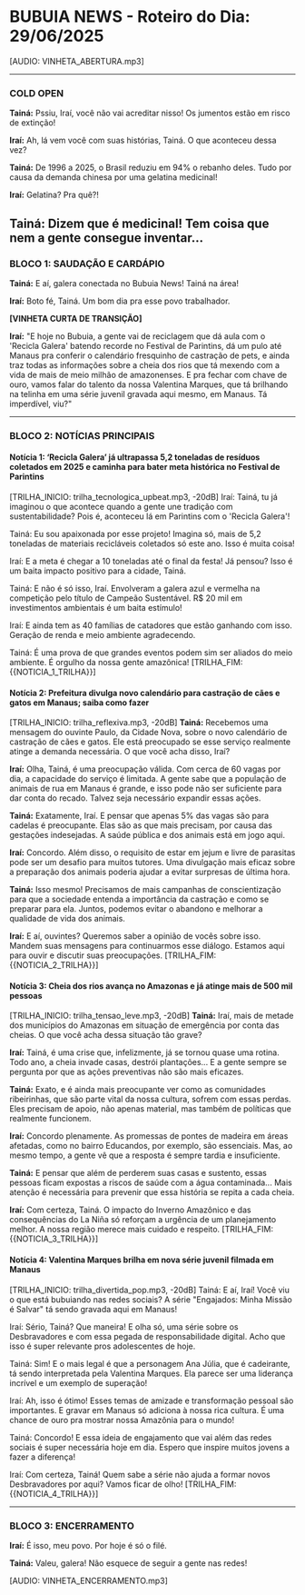 # BUBUIA NEWS - Roteiro do Dia: 29/06/2025

[AUDIO: VINHETA_ABERTURA.mp3]

---
### COLD OPEN
**Tainá:** Pssiu, Iraí, você não vai acreditar nisso! <break time="0.3s"/> Os jumentos estão em risco de extinção!

**Iraí:** Ah, lá vem você com suas histórias, Tainá. <break time="0.3s"/> O que aconteceu dessa vez?

**Tainá:** De 1996 a 2025, o Brasil reduziu em 94% o rebanho deles. <break time="0.3s"/> Tudo por causa da demanda chinesa por uma gelatina medicinal!

**Iraí:** Gelatina? <break time="0.3s"/> Pra quê?!

**Tainá:** Dizem que é medicinal! <break time="0.3s"/> Tem coisa que nem a gente consegue inventar...
---

### BLOCO 1: SAUDAÇÃO E CARDÁPIO

**Tainá:** E aí, galera conectada no Bubuia News! Tainá na área!

**Iraí:** Boto fé, Tainá. Um bom dia pra esse povo trabalhador.

**[VINHETA CURTA DE TRANSIÇÃO]**

**Iraí:** "E hoje no Bubuia, a gente vai de reciclagem que dá aula com o 'Recicla Galera' batendo recorde no Festival de Parintins, dá um pulo até Manaus pra conferir o calendário fresquinho de castração de pets, e ainda traz todas as informações sobre a cheia dos rios que tá mexendo com a vida de mais de meio milhão de amazonenses. E pra fechar com chave de ouro, vamos falar do talento da nossa Valentina Marques, que tá brilhando na telinha em uma série juvenil gravada aqui mesmo, em Manaus. Tá imperdível, viu?"

---
### BLOCO 2: NOTÍCIAS PRINCIPAIS

#### Notícia 1: ‘Recicla Galera’ já ultrapassa 5,2 toneladas de resíduos coletados em 2025 e caminha para bater meta histórica no Festival de Parintins
[TRILHA_INICIO: trilha_tecnologica_upbeat.mp3, -20dB]
Iraí: Tainá, tu já imaginou o que acontece quando a gente une <emphasis level="strong">tradição</emphasis> com <emphasis level="strong">sustentabilidade</emphasis>? Pois é, aconteceu lá em Parintins com o 'Recicla Galera'!

Tainá: Eu sou apaixonada por esse projeto! <break time="0.5s"/> Imagina só, mais de 5,2 toneladas de materiais recicláveis coletados só este ano. Isso é muita coisa!

Iraí: E a meta é chegar a 10 toneladas até o final da festa! <break time="0.5s"/> Já pensou? Isso é um baita impacto positivo para a cidade, Tainá.

Tainá: E não é só isso, Iraí. <break time="0.5s"/> Envolveram a galera azul e vermelha na competição pelo título de Campeão Sustentável. R$ 20 mil em investimentos ambientais é um baita estímulo!

Iraí: E ainda tem as 40 famílias de catadores que estão ganhando com isso. <emphasis level="strong">Geração de renda</emphasis> e meio ambiente agradecendo.

Tainá: É uma prova de que grandes eventos podem sim ser aliados do meio ambiente. <break time="0.5s"/> É orgulho da nossa gente amazônica!
[TRILHA_FIM: {{NOTICIA_1_TRILHA}}]

#### Notícia 2: Prefeitura divulga novo calendário para castração de cães e gatos em Manaus; saiba como fazer
[TRILHA_INICIO: trilha_reflexiva.mp3, -20dB]
**Tainá:** Recebemos uma mensagem do ouvinte Paulo, da Cidade Nova, sobre o novo calendário de castração de cães e gatos. Ele está preocupado se esse serviço realmente atinge a demanda necessária. <break time="0.5s"/> O que você acha disso, Iraí?

**Iraí:** Olha, Tainá, é uma preocupação válida. Com cerca de 60 vagas por dia, a capacidade do serviço é limitada. A gente sabe que a população de animais de rua em Manaus é grande, e isso pode não ser suficiente para dar conta do recado. <break time="0.5s"/> Talvez seja necessário expandir essas ações.

**Tainá:** Exatamente, Iraí. E pensar que apenas 5% das vagas são para cadelas é preocupante. <emphasis level="strong">Elas</emphasis> são as que mais precisam, por causa das gestações indesejadas. A saúde pública e dos animais está em jogo aqui.

**Iraí:** Concordo. Além disso, o requisito de estar em jejum e livre de parasitas pode ser um desafio para muitos tutores. <break time="0.5s"/> Uma divulgação mais eficaz sobre a preparação dos animais poderia ajudar a evitar surpresas de última hora.

**Tainá:** Isso mesmo! Precisamos de mais campanhas de conscientização para que a sociedade entenda a importância da castração e como se preparar para ela. <emphasis level="strong">Juntos</emphasis>, podemos evitar o abandono e melhorar a qualidade de vida dos animais.

**Iraí:** E aí, ouvintes? Queremos saber a opinião de vocês sobre isso. Mandem suas mensagens para continuarmos esse diálogo. <break time="0.5s"/> Estamos aqui para ouvir e discutir suas preocupações.
[TRILHA_FIM: {{NOTICIA_2_TRILHA}}]

#### Notícia 3: Cheia dos rios avança no Amazonas e já atinge mais de 500 mil pessoas
[TRILHA_INICIO: trilha_tensao_leve.mp3, -20dB]
**Tainá:** Iraí, mais de metade dos municípios do Amazonas em situação de emergência por conta das cheias. O que você acha dessa situação tão grave?

**Iraí:** Tainá, é uma crise que, infelizmente, já se tornou quase uma rotina. <emphasis level="strong">Todo</emphasis> ano, a cheia invade casas, destrói plantações... E a gente sempre se pergunta por que as ações preventivas não são mais eficazes.

**Tainá:** Exato, e é ainda mais preocupante ver como as comunidades ribeirinhas, que são parte vital da nossa cultura, sofrem com essas perdas. Eles precisam de apoio, não apenas material, mas também de políticas que realmente funcionem.

**Iraí:** Concordo plenamente. As promessas de pontes de madeira em áreas afetadas, como no bairro Educandos, por exemplo, são essenciais. Mas, ao mesmo tempo, a gente vê que a resposta é sempre tardia e insuficiente.

**Tainá:** E pensar que além de perderem suas casas e sustento, essas pessoas ficam expostas a riscos de saúde com a água contaminada... <break time="0.5s"/> Mais atenção é necessária para prevenir que essa história se repita a cada cheia.

**Iraí:** Com certeza, Tainá. O impacto do Inverno Amazônico e das consequências do La Niña só reforçam a urgência de um planejamento melhor. A nossa região <emphasis level="strong">merece</emphasis> mais cuidado e respeito.
[TRILHA_FIM: {{NOTICIA_3_TRILHA}}]

#### Notícia 4: Valentina Marques brilha em nova série juvenil filmada em Manaus
[TRILHA_INICIO: trilha_divertida_pop.mp3, -20dB]
Tainá: E aí, Iraí! Você viu o que está <emphasis level="strong">bubuiando</emphasis> nas redes sociais? A série "Engajados: Minha Missão é Salvar" tá sendo gravada aqui em Manaus!

Iraí: Sério, Tainá? Que maneira! E olha só, uma série sobre os Desbravadores <break time="0.5s"/> e com essa pegada de responsabilidade digital. Acho que isso é super relevante pros adolescentes de hoje.

Tainá: Sim! E o mais legal é que a personagem Ana Júlia, que é cadeirante, tá sendo interpretada pela Valentina Marques. Ela parece ser uma <emphasis level="strong">liderança</emphasis> incrível e um exemplo de superação!

Iraí: Ah, isso é ótimo! Esses temas de amizade e transformação pessoal são importantes. E gravar em Manaus só adiciona à nossa rica cultura. É uma chance de ouro pra mostrar nossa <emphasis level="strong">Amazônia</emphasis> para o mundo!

Tainá: Concordo! E essa ideia de engajamento que vai além das redes sociais é super <emphasis level="strong">necessária</emphasis> hoje em dia. Espero que inspire muitos jovens a fazer a diferença!

Iraí: Com certeza, Tainá! Quem sabe a série não ajuda a formar novos <emphasis level="strong">Desbravadores</emphasis> por aqui? Vamos ficar de olho!
[TRILHA_FIM: {{NOTICIA_4_TRILHA}}]

---
### BLOCO 3: ENCERRAMENTO

**Iraí:** É isso, meu povo. Por hoje é só o filé.

**Tainá:** Valeu, galera! Não esquece de seguir a gente nas redes!

[AUDIO: VINHETA_ENCERRAMENTO.mp3]